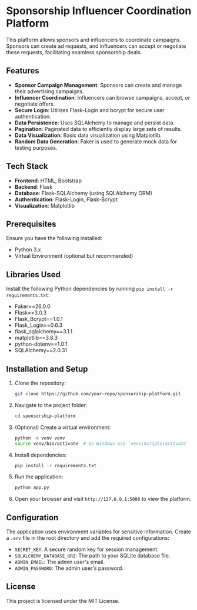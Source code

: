 # Sponsorship Influencer Coordination Platform

This platform allows sponsors and influencers to coordinate campaigns. Sponsors can create ad requests, and influencers can accept or negotiate these requests, facilitating seamless sponsorship deals.

## Features

- **Sponsor Campaign Management**: Sponsors can create and manage their advertising campaigns.
- **Influencer Coordination**: Influencers can browse campaigns, accept, or negotiate offers.
- **Secure Login**: Utilizes Flask-Login and bcrypt for secure user authentication.
- **Data Persistence**: Uses SQLAlchemy to manage and persist data.
- **Pagination**: Paginated data to efficiently display large sets of results.
- **Data Visualization**: Basic data visualization using Matplotlib.
- **Random Data Generation**: Faker is used to generate mock data for testing purposes.

## Tech Stack

- **Frontend**: HTML, Bootstrap
- **Backend**: Flask
- **Database**: Flask-SQLAlchemy (using SQLAlchemy ORM)
- **Authentication**: Flask-Login, Flask-Bcrypt
- **Visualization**: Matplotlib

## Prerequisites

Ensure you have the following installed:

- Python 3.x
- Virtual Environment (optional but recommended)

## Libraries Used

Install the following Python dependencies by running `pip install -r requirements.txt`:

- Faker==26.0.0
- Flask==3.0.3
- Flask_Bcrypt==1.0.1
- Flask_Login==0.6.3
- flask_sqlalchemy==3.1.1
- matplotlib==3.8.3
- python-dotenv==1.0.1
- SQLAlchemy==2.0.31

## Installation and Setup

1. Clone the repository:

    ```bash
    git clone https://github.com/your-repo/sponsorship-platform.git
    ```

2. Navigate to the project folder:

    ```bash
    cd sponsorship-platform
    ```

3. (Optional) Create a virtual environment:

    ```bash
    python -m venv venv
    source venv/bin/activate  # On Windows use `venv\Scripts\activate`
    ```

4. Install dependencies:

    ```bash
    pip install -r requirements.txt
    ```

5. Run the application:

    ```bash
    python app.py
    ```

6. Open your browser and visit `http://127.0.0.1:5000` to view the platform.

## Configuration

The application uses environment variables for sensitive information. Create a `.env` file in the root directory and add the required configurations:

- `SECRET_KEY`: A secure random key for session management.
- `SQLALCHEMY_DATABASE_URI`: The path to your SQLite database file.
- `ADMIN_EMAIL`: The admin user's email.
- `ADMIN_PASSWORD`: The admin user's password.

## License

This project is licensed under the MIT License.
